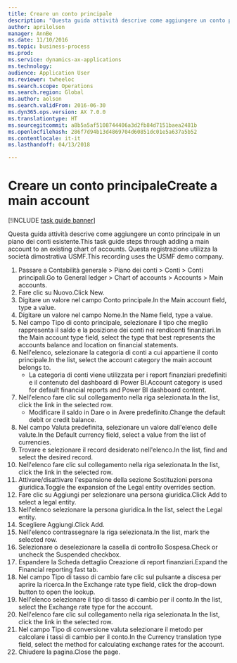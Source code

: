```yaml
--- 
title: Creare un conto principale
description: "Questa guida attività descrive come aggiungere un conto principale in un piano dei conti esistente."
author: aprilolson
manager: AnnBe
ms.date: 11/10/2016
ms.topic: business-process
ms.prod: 
ms.service: dynamics-ax-applications
ms.technology: 
audience: Application User
ms.reviewer: twheeloc
ms.search.scope: Operations
ms.search.region: Global
ms.author: aolson
ms.search.validFrom: 2016-06-30
ms.dyn365.ops.version: AX 7.0.0
ms.translationtype: HT
ms.sourcegitcommit: a8b5a5af5108744406a3d2fb84d7151baea2481b
ms.openlocfilehash: 286f7d94b13d4869704d60851dc01e5a637a5b52
ms.contentlocale: it-it
ms.lasthandoff: 04/13/2018

---
```

# <a name="create-a-main-account"></a><span data-ttu-id="75472-103">Creare un conto principale</span><span class="sxs-lookup"><span data-stu-id="75472-103">Create a main account</span></span>

[!INCLUDE [task guide banner](../../includes/task-guide-banner.md)]

<span data-ttu-id="75472-104">Questa guida attività descrive come aggiungere un conto principale in un piano dei conti esistente.</span><span class="sxs-lookup"><span data-stu-id="75472-104">This task guide steps through adding a main account to an existing chart of accounts.</span></span> <span data-ttu-id="75472-105">Questa registrazione utilizza la società dimostrativa USMF.</span><span class="sxs-lookup"><span data-stu-id="75472-105">This recording uses the USMF demo company.</span></span>  

1. <span data-ttu-id="75472-106">Passare a Contabilità generale > Piano dei conti > Conti > Conti principali.</span><span class="sxs-lookup"><span data-stu-id="75472-106">Go to General ledger > Chart of accounts > Accounts > Main accounts.</span></span>
2. <span data-ttu-id="75472-107">Fare clic su Nuovo.</span><span class="sxs-lookup"><span data-stu-id="75472-107">Click New.</span></span>
3. <span data-ttu-id="75472-108">Digitare un valore nel campo Conto principale.</span><span class="sxs-lookup"><span data-stu-id="75472-108">In the Main account field, type a value.</span></span>
4. <span data-ttu-id="75472-109">Digitare un valore nel campo Nome.</span><span class="sxs-lookup"><span data-stu-id="75472-109">In the Name field, type a value.</span></span>
5. <span data-ttu-id="75472-110">Nel campo Tipo di conto principale, selezionare il tipo che meglio rappresenta il saldo e la posizione dei conti nei rendiconti finanziari.</span><span class="sxs-lookup"><span data-stu-id="75472-110">In the Main account type field, select the type that best represents the accounts balance and location on financial statements.</span></span>
6. <span data-ttu-id="75472-111">Nell'elenco, selezionare la categoria di conti a cui appartiene il conto principale.</span><span class="sxs-lookup"><span data-stu-id="75472-111">In the list, select the account category the main account belongs to.</span></span>
    * <span data-ttu-id="75472-112">La categoria di conti viene utilizzata per i report finanziari predefiniti e il contenuto del dashboard di Power BI.</span><span class="sxs-lookup"><span data-stu-id="75472-112">Account category is used for default financial reports and Power BI dashboard content.</span></span>  
7. <span data-ttu-id="75472-113">Nell'elenco fare clic sul collegamento nella riga selezionata.</span><span class="sxs-lookup"><span data-stu-id="75472-113">In the list, click the link in the selected row.</span></span>
    * <span data-ttu-id="75472-114">Modificare il saldo in Dare o in Avere predefinito.</span><span class="sxs-lookup"><span data-stu-id="75472-114">Change the default debit or credit balance.</span></span>  
8. <span data-ttu-id="75472-115">Nel campo Valuta predefinita, selezionare un valore dall'elenco delle valute.</span><span class="sxs-lookup"><span data-stu-id="75472-115">In the Default currency field, select a value from the list of currencies.</span></span>
9. <span data-ttu-id="75472-116">Trovare e selezionare il record desiderato nell'elenco.</span><span class="sxs-lookup"><span data-stu-id="75472-116">In the list, find and select the desired record.</span></span>
10. <span data-ttu-id="75472-117">Nell'elenco fare clic sul collegamento nella riga selezionata.</span><span class="sxs-lookup"><span data-stu-id="75472-117">In the list, click the link in the selected row.</span></span>
11. <span data-ttu-id="75472-118">Attivare/disattivare l'espansione della sezione Sostituzioni persona giuridica.</span><span class="sxs-lookup"><span data-stu-id="75472-118">Toggle the expansion of the Legal entity overrides section.</span></span>
12. <span data-ttu-id="75472-119">Fare clic su Aggiungi per selezionare una persona giuridica.</span><span class="sxs-lookup"><span data-stu-id="75472-119">Click Add to select a legal entity.</span></span>
13. <span data-ttu-id="75472-120">Nell'elenco selezionare la persona giuridica.</span><span class="sxs-lookup"><span data-stu-id="75472-120">In the list, select the Legal entity.</span></span>
14. <span data-ttu-id="75472-121">Scegliere Aggiungi.</span><span class="sxs-lookup"><span data-stu-id="75472-121">Click Add.</span></span>
15. <span data-ttu-id="75472-122">Nell'elenco contrassegnare la riga selezionata.</span><span class="sxs-lookup"><span data-stu-id="75472-122">In the list, mark the selected row.</span></span>
16. <span data-ttu-id="75472-123">Selezionare o deselezionare la casella di controllo Sospesa.</span><span class="sxs-lookup"><span data-stu-id="75472-123">Check or uncheck the Suspended checkbox.</span></span>
17. <span data-ttu-id="75472-124">Espandere la Scheda dettaglio Creazione di report finanziari.</span><span class="sxs-lookup"><span data-stu-id="75472-124">Expand the Financial reporting fast tab.</span></span>
18. <span data-ttu-id="75472-125">Nel campo Tipo di tasso di cambio fare clic sul pulsante a discesa per aprire la ricerca.</span><span class="sxs-lookup"><span data-stu-id="75472-125">In the Exchange rate type field, click the drop-down button to open the lookup.</span></span>
19. <span data-ttu-id="75472-126">Nell'elenco selezionare il tipo di tasso di cambio per il conto.</span><span class="sxs-lookup"><span data-stu-id="75472-126">In the list, select the Exchange rate type for the account.</span></span>
20. <span data-ttu-id="75472-127">Nell'elenco fare clic sul collegamento nella riga selezionata.</span><span class="sxs-lookup"><span data-stu-id="75472-127">In the list, click the link in the selected row.</span></span>
21. <span data-ttu-id="75472-128">Nel campo Tipo di conversione valuta selezionare il metodo per calcolare i tassi di cambio per il conto.</span><span class="sxs-lookup"><span data-stu-id="75472-128">In the Currency translation type field, select the method for calculating exchange rates for the account.</span></span>
22. <span data-ttu-id="75472-129">Chiudere la pagina.</span><span class="sxs-lookup"><span data-stu-id="75472-129">Close the page.</span></span>


